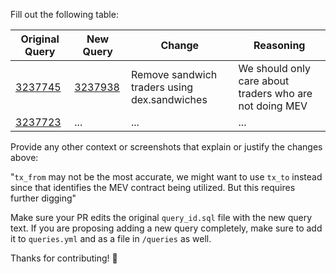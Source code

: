 Fill out the following table:

| Original Query | New Query | Change | Reasoning |
|---|---|---|---|
| [3237745](https://dune.com/queries/3237745) | [3237938](https://dune.com/queries/3238935) | Remove sandwich traders using dex.sandwiches | We should only care about traders who are not doing MEV |
| [3237723](https://dune.com/queries/3237745) | ... | ... | ... |

Provide any other context or screenshots that explain or justify the changes above:

"`tx_from` may not be the most accurate, we might want to use `tx_to` instead since that identifies the MEV contract being utilized. But this requires further digging"

Make sure your PR edits the original `query_id.sql` file with the new query text. If you are proposing adding a new query completely, make sure to add it to `queries.yml` and as a file in `/queries` as well.

Thanks for contributing! 🙏

